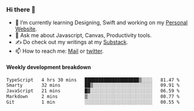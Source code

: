 ### Hi there 👋

- 🌱 I’m currently learning Designing, Swift and working on my [Personal Website](https://kvaishak.com/).
- 💬 Ask me about Javascript, Canvas,  Productivity tools. 
- :writing_hand: Do check out my writings at my [Substack](https://kvaishak.substack.com/).
- 📫 How to reach me: [Mail](mailto:vaishak.kaippanchery@gmail.com) or [twitter](https://twitter.com/kvaishack).


#### Weekly development breakdown

<!--START_SECTION:waka-->

```txt
TypeScript   4 hrs 30 mins   ████████████████████▒░░░░   81.47 %
Smarty       32 mins         ██▒░░░░░░░░░░░░░░░░░░░░░░   09.91 %
JavaScript   21 mins         █▓░░░░░░░░░░░░░░░░░░░░░░░   06.59 %
Markdown     2 mins          ▒░░░░░░░░░░░░░░░░░░░░░░░░   00.77 %
Git          1 min           ░░░░░░░░░░░░░░░░░░░░░░░░░   00.55 %
```

<!--END_SECTION:waka-->
